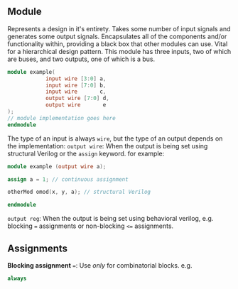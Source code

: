 ## Module
Represents a design in it's entirety. Takes some number of input signals and generates some output signals. Encapsulates all of the components and/or functionality within, providing a black box that other modules can use. Vital for a hierarchical design pattern.
This module has three inputs, two of which are buses, and two outputs, one of which is a bus.
```verilog
module example(
			input wire [3:0] a,
			input wire [7:0] b,
			input wire       c,
			output wire [7:0] d,
			output wire       e
);
// module implementation goes here
endmodule
```
The type of an input is always `wire`, but the type of an output depends on the implementation:
`output wire`: When the output is being set using structural Verilog or the `assign` keyword. for example:
```verilog
module example (output wire a);

assign a = 1; // continuous assignment

otherMod omod(x, y, a); // structural Verilog

endmodule
```
`output reg`: When the output is being set using behavioral verilog, e.g. blocking `=` assignments or non-blocking `<=` assignments.

## Assignments
**Blocking assignment** `=`: Use *only* for combinatorial blocks. e.g.
```verilog
always
```